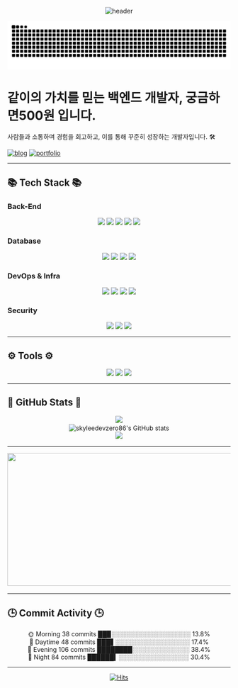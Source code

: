 <div align="center">
  
![header](https://capsule-render.vercel.app/api?type=soft&color=auto&height=300&section=header&text=KyeongYongLee&fontSize=90)

  
</div>

![Snake animation](https://raw.githubusercontent.com/DIYgod/DIYgod/main/assets/github-contribution-grid-snake.svg)

# 같이의 가치를 믿는 백엔드 개발자, 궁금하면500원 입니다.

사람들과 소통하며 경험을 회고하고, 이를 통해 꾸준히 성장하는 개발자입니다. 🛠️

[![blog](https://img.shields.io/badge/Blog-000000?style=for-the-badge&logo=gatsby&logoColor=white)](https://velog.io/@sleekydevzero86/posts)
[![portfolio](https://img.shields.io/badge/Portfolio-000000?style=for-the-badge&logo=readme&logoColor=white)](https://succinct-makeup-b41.notion.site/4b4ef2df96f94df0917b066616211573?pvs=4)

---

## 📚 Tech Stack 📚

### Back-End
<p align="center">
   <img src="https://img.shields.io/badge/Java-007396?style=flat-square&logo=Java&logoColor=white"/>
   <img src="https://img.shields.io/badge/SpringBoot-6DB33F?style=flat-square&logo=SpringBoot&logoColor=white"/>
   <img src="https://img.shields.io/badge/SpringCloud-6DB33F?style=flat-square&logo=Spring&logoColor=white"/>
   <img src="https://img.shields.io/badge/MyBatis-E0234E?style=flat-square&logo=&logoColor=white"/>
   <img src="https://img.shields.io/badge/JPA-6DB33F?style=flat-square&logo=&logoColor=white"/>
</p>

### Database
<p align="center">
   <img src="https://img.shields.io/badge/Oracle-F80000?style=flat-square&logo=Oracle&logoColor=white"/>
   <img src="https://img.shields.io/badge/MySQL-4479A1?style=flat-square&logo=MySQL&logoColor=white"/>
   <img src="https://img.shields.io/badge/PostgreSQL-336791?style=flat-square&logo=PostgreSQL&logoColor=white"/>
   <img src="https://img.shields.io/badge/Redis-DC382D?style=flat-square&logo=Redis&logoColor=white"/>
</p>

### DevOps & Infra
<p align="center">
   <img src="https://img.shields.io/badge/Docker-2496ED?style=flat-square&logo=Docker&logoColor=white"/>
   <img src="https://img.shields.io/badge/Jenkins-D24939?style=flat-square&logo=Jenkins&logoColor=white"/>
   <img src="https://img.shields.io/badge/GitHubActions-2088FF?style=flat-square&logo=GitHubActions&logoColor=white"/>
   <img src="https://img.shields.io/badge/AWS-232F3E?style=flat-square&logo=AmazonAWS&logoColor=white"/>
</p>

### Security
<p align="center">
   <img src="https://img.shields.io/badge/SpringSecurity-6DB33F?style=flat-square&logo=SpringSecurity&logoColor=white"/>
   <img src="https://img.shields.io/badge/JWT-000000?style=flat-square&logo=JSONWebTokens&logoColor=white"/>
   <img src="https://img.shields.io/badge/OAuth2-3A9AB6?style=flat-square&logo=OAuth&logoColor=white"/>
</p>

---

## ⚙ Tools ⚙
<p align="center">
   <img src="https://img.shields.io/badge/Slack-4A154B?style=flat-square&logo=Slack&logoColor=white"/>
   <img src="https://img.shields.io/badge/Postman-FF6C37?style=flat-square&logo=Postman&logoColor=white"/>
   <img src="https://img.shields.io/badge/IntelliJ-000000?style=flat-square&logo=IntelliJIDEA&logoColor=white"/>
</p>

---

## 🌟 GitHub Stats 🌟
<div align="center">
  <img align="" height="137px" src="https://github-readme-stats.vercel.app/api?username=skyleedevzero86&hide_title=true&hide_border=true&show_icons=true&include_all_commits=true&line_height=21&bg_color=0,EC6C6C,FFD479,FFFC79,73FA79&theme=graywhite&locale=en" />
  <br/><img style="max-width: 450px" src="https://github-readme-stats.vercel.app/api?username=skyleedevzero86&show_icons=true&icon_color=0366d6&bg_color=ffffff&hide_title=true&include_all_commits=true&count_private=true&hide_rank=true" alt="skyleedevzero86's GitHub stats"/>
  <br/><img align="" height="137px" src="https://github-readme-stats.vercel.app/api/top-langs/?username=skyleedevzero86&hide_title=true&hide_border=true&layout=compact&bg_color=0,73FA79,73FDFF,D783FF&theme=graywhite&locale=cn" />
</div>

---

<div align="center">
 <a href="https://www.gitanimals.org/en_US?utm_medium=image&utm_source=Seeongh&utm_content=farm">
    <img
      src="https://render.gitanimals.org/farms/skyleedevzero86"
      width="600"
      height="300"
    />
</a>
</div>


---

## 🕒 Commit Activity 🕒
<div align="center">
🌞 Morning    38 commits  ██▉░░░░░░░░░░░░░░░░░░  13.8%<br/>
🌆 Daytime    48 commits  ███▋░░░░░░░░░░░░░░░░░  17.4%<br/>
🌃 Evening   106 commits  ████████░░░░░░░░░░░░░  38.4%<br/>
🌙 Night      84 commits  ██████▍░░░░░░░░░░░░░░░░  30.4%<br/>
</div>

---

<div align="center">

[![Hits](https://hits.sh/github.com/skyleedevzero86.svg?style=flat-square&color=365f26&labelColor=612828)](https://hits.sh/github.com/skyleedevzero86/)

</div>
